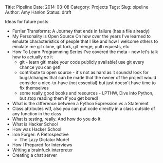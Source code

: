 Title: Pipeline
Date: 2014-03-08
Category: Projects
Tags:
Slug: pipeline
Author: Amy Hanlon
Status: draft

Ideas for future posts:

* Furrier Transforms: A Journey that ends in failure
    (has a file already)
* My Personality is Open Source
    On how over the years I've learned to emulate characteristics of people that I like and how I welcome others to emulate me
    git clone, git fork, git merge, pull requests, etc
* How To Learn Programming Series
    I've covered the meta - now let's talk how to actually do it
    * git - learn git! make your code publicly available! use git every chance you can get!
    * contribute to open source - it's not as hard as it sounds! look for bugs/changes that can be made that the owner of the project would consider a nice-to-have (not essential) but just doesn't have time to fix themselves
    * some really good books and resources - LPTHW, Dive into Python, but stop reading them if you get bored!
* What is the difference between a Python Expression vs a Statement
* Class attributes wtf, also you can put code directly in a class outside of any function in the class
* What is testing, really. And how do you do it.
* What is Hacker School
* How was Hacker School
* Iron Forger: A Retrospective
    * The Lazy Dictator Model
* How I Prepared for Interviews
* Writing a brainfuck interpreter
* Creating a chat server


